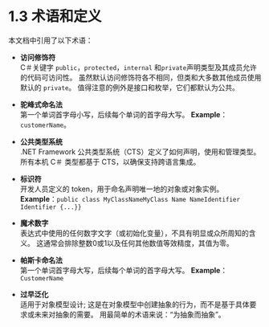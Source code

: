 # 1.3 术语和定义

本文档中引用了以下术语：

* **访问修饰符**  
    C＃关键字 `public`，`protected`，`internal` 和`private`声明类型及其成员允许的代码可访问性。 虽然默认访问修饰符各不相同，但类和大多数其他成员使用默认的 `private`。 值得注意的例外是接口和枚举，它们都默认为公共。  

* **驼峰式命名法**  
    第一个单词首字母小写，后续每个单词的首字母大写。 **Example**：`customerName`。  

* **公共类型系统**  
    .NET Framework 公共类型系统（CTS）定义了如何声明，使用和管理类型。 所有本机 C＃ 类型都基于 CTS，以确保支持跨语言集成。  
    
* **标识符**  
    开发人员定义的 token，用于命名声明唯一地的对象或对象实例。 **Example**：`public class MyClassNameMyClass Name NameIdentifier Identifier {...}}`  

* **魔术数字**  
    表达式中使用的任何数字文字（或初始化变量），不具有明显或众所周知的含义。 这通常会排除整数0或1以及任何其他数值等效精度，其值为零。  

* **帕斯卡命名法**  
    第一个单词首字母大写，后续每个单词的首字母大写。 **Example**：`CustomerName`
* **过早泛化**  
    适用于对象模型设计; 这是在对象模型中创建抽象的行为，而不是基于具体要求或未来对抽象的需要。 用最简单的术语来说：“为抽象而抽象”。


